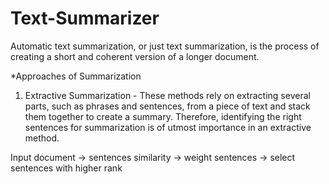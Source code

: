 # Text-Summarizer
Automatic text summarization, or just text summarization, is the process of creating a short and coherent version of a longer document.

*Approaches of Summarization

1. Extractive Summarization - These methods rely on extracting several parts, such as phrases and sentences, from a piece of text and stack them together to create a summary. Therefore, identifying the right sentences for summarization is of utmost importance in an extractive method.
  
  Input document → sentences similarity → weight sentences → select sentences with higher rank




